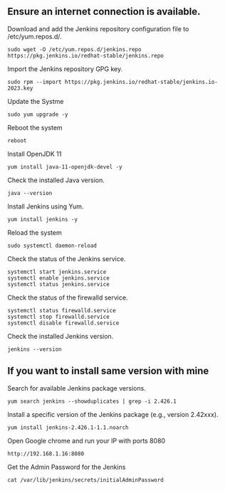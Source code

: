 ## Ensure an internet connection is available.

Download and add the Jenkins repository configuration file to /etc/yum.repos.d/.
```
sudo wget -O /etc/yum.repos.d/jenkins.repo https://pkg.jenkins.io/redhat-stable/jenkins.repo
```


Import the Jenkins repository GPG key.
```
sudo rpm --import https://pkg.jenkins.io/redhat-stable/jenkins.io-2023.key
```

Update the Systme
```
sudo yum upgrade -y
```

Reboot the system
```
reboot
```


Install OpenJDK 11
```
yum install java-11-openjdk-devel -y
```


Check the installed Java version.
```
java --version
```


Install Jenkins using Yum.
```
yum install jenkins -y
```

Reload the system
```
sudo systemctl daemon-reload
```



Check the status of the Jenkins service.
```
systemctl start jenkins.service
systemctl enable jenkins.service
systemctl status jenkins.service
```


Check the status of the firewalld service.
```
systemctl status firewalld.service
systemctl stop firewalld.service
systemctl disable firewalld.service
```


Check the installed Jenkins version.
```
jenkins --version
```

## If you want to install same version with mine 
Search for available Jenkins package versions.
```
yum search jenkins --showduplicates | grep -i 2.426.1
```

Install a specific version of the Jenkins package (e.g., version 2.42xxx).
```
yum install jenkins-2.426.1-1.1.noarch

```

Open Google chrome and run your IP with ports 8080
```
http://192.168.1.16:8080
```

Get the Admin Password for the Jenkins 
```
cat /var/lib/jenkins/secrets/initialAdminPassword
```
